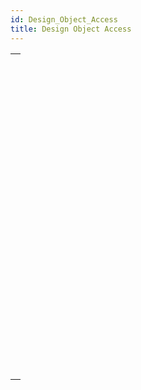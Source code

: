 ```yaml
---
id: Design_Object_Access
title: Design Object Access
---
```



||
|---|
|[<!-- INCLUDE #_command_.Current method path.Syntax -->](../../commands-legacy/current-method-path.md)<br/>|
|[<!-- INCLUDE #_command_.FORM EDIT.Syntax -->](../../commands-legacy/form-edit.md)<br/>|
|[<!-- INCLUDE #_command_.FORM GET NAMES.Syntax -->](../../commands-legacy/form-get-names.md)<br/>|
|[<!-- INCLUDE #_command_.METHOD Get attribute.Syntax -->](../../commands-legacy/method-get-attribute.md)<br/>|
|[<!-- INCLUDE #_command_.METHOD GET ATTRIBUTES.Syntax -->](../../commands-legacy/method-get-attributes.md)<br/>|
|[<!-- INCLUDE #_command_.METHOD GET CODE.Syntax -->](../../commands-legacy/method-get-code.md)<br/>|
|[<!-- INCLUDE #_command_.METHOD GET COMMENTS.Syntax -->](../../commands-legacy/method-get-comments.md)<br/>|
|[<!-- INCLUDE #_command_.METHOD GET FOLDERS.Syntax -->](../../commands-legacy/method-get-folders.md)<br/>|
|[<!-- INCLUDE #_command_.METHOD GET MODIFICATION DATE.Syntax -->](../../commands-legacy/method-get-modification-date.md)<br/>|
|[<!-- INCLUDE #_command_.METHOD GET NAMES.Syntax -->](../../commands-legacy/method-get-names.md)<br/>|
|[<!-- INCLUDE #_command_.METHOD Get path.Syntax -->](../../commands-legacy/method-get-path.md)<br/>|
|[<!-- INCLUDE #_command_.METHOD GET PATHS.Syntax -->](../../commands-legacy/method-get-paths.md)<br/>|
|[<!-- INCLUDE #_command_.METHOD GET PATHS FORM.Syntax -->](../../commands-legacy/method-get-paths-form.md)<br/>|
|[<!-- INCLUDE #_command_.METHOD OPEN PATH.Syntax -->](../../commands-legacy/method-open-path.md)<br/>|
|[<!-- INCLUDE #_command_.METHOD RESOLVE PATH.Syntax -->](../../commands-legacy/method-resolve-path.md)<br/>|
|[<!-- INCLUDE #_command_.METHOD SET ACCESS MODE.Syntax -->](../../commands-legacy/method-set-access-mode.md)<br/>|
|[<!-- INCLUDE #_command_.METHOD SET ATTRIBUTE.Syntax -->](../../commands-legacy/method-set-attribute.md)<br/>|
|[<!-- INCLUDE #_command_.METHOD SET ATTRIBUTES.Syntax -->](../../commands-legacy/method-set-attributes.md)<br/>|
|[<!-- INCLUDE #_command_.METHOD SET CODE.Syntax -->](../../commands-legacy/method-set-code.md)<br/>|
|[<!-- INCLUDE #_command_.METHOD SET COMMENTS.Syntax -->](../../commands-legacy/method-set-comments.md)<br/>|
